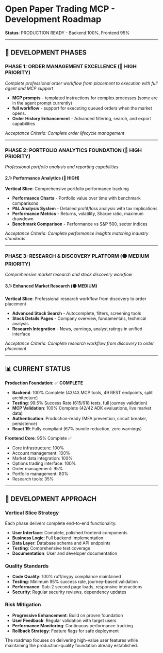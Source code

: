 # Open Paper Trading MCP - Development Roadmap

**Status**: PRODUCTION READY - Backend 100%, Frontend 95%

---

## 🎯 **DEVELOPMENT PHASES**

### **PHASE 1: ORDER MANAGEMENT EXCELLENCE** (🔴 HIGH PRIORITY)
*Complete professional order workflow from placement to execution with full agent and MCP support*
- **MCP prompts** - templated instructions for complex processes (some are in the agent prompt currently)
- **full workflow** - support for executing queued orders when the market opens.
- **Order History Enhancement** - Advanced filtering, search, and export capabilities

*Acceptance Criteria: Complete order lifecycle management*

---

### **PHASE 2: PORTFOLIO ANALYTICS FOUNDATION** (🔴 HIGH PRIORITY)
*Professional portfolio analysis and reporting capabilities*

#### **2.1: Performance Analytics** (🔴 HIGH)
**Vertical Slice**: Comprehensive portfolio performance tracking
- **Performance Charts** - Portfolio value over time with benchmark comparisons
- **P&L Analysis System** - Detailed profit/loss analysis with tax implications
- **Performance Metrics** - Returns, volatility, Sharpe ratio, maximum drawdown
- **Benchmark Comparison** - Performance vs S&P 500, sector indices

*Acceptance Criteria: Complete performance insights matching industry standards*

---

### **PHASE 3: RESEARCH & DISCOVERY PLATFORM** (🟠 MEDIUM PRIORITY)
*Comprehensive market research and stock discovery workflow*

#### **3.1: Enhanced Market Research** (🟠 MEDIUM)
**Vertical Slice**: Professional research workflow from discovery to order placement
- **Advanced Stock Search** - Autocomplete, filters, screening tools
- **Stock Details Pages** - Company overview, fundamentals, technical analysis
- **Research Integration** - News, earnings, analyst ratings in unified interface

*Acceptance Criteria: Complete research workflow from discovery to order placement*

---

## 📊 **CURRENT STATUS**

**Production Foundation**: ✅ **COMPLETE**
- **Backend**: 100% Complete (43/43 MCP tools, 49 REST endpoints, split architecture)
- **Testing**: 99.5% Success Rate (615/618 tests, full journey validation)
- **MCP Validation**: 100% Complete (42/42 ADK evaluations, live market data)
- **Authentication**: Production-ready (MFA prevention, circuit breaker, persistence)
- **React 19**: Fully compliant (67% bundle reduction, zero warnings)

**Frontend Core**: 95% Complete ✅
- Core infrastructure: 100%
- Account management: 100% 
- Market data integration: 100%
- Options trading interface: 100%
- Order management: 95%
- Portfolio management: 80%
- Research tools: 35%

---

## 🔄 **DEVELOPMENT APPROACH**

### **Vertical Slice Strategy**
Each phase delivers complete end-to-end functionality:
- **User Interface**: Complete, polished frontend components
- **Business Logic**: Full backend implementation
- **Data Layer**: Database schema and API endpoints
- **Testing**: Comprehensive test coverage
- **Documentation**: User and developer documentation

### **Quality Standards**
- **Code Quality**: 100% ruff/mypy compliance maintained
- **Testing**: Minimum 95% success rate, journey-based validation
- **Performance**: Sub-2 second page loads, responsive interactions
- **Security**: Regular security reviews, dependency updates

### **Risk Mitigation**
- **Progressive Enhancement**: Build on proven foundation
- **User Feedback**: Regular validation with target users
- **Performance Monitoring**: Continuous performance tracking
- **Rollback Strategy**: Feature flags for safe deployment

The roadmap focuses on delivering high-value user features while maintaining the production-quality foundation already established.